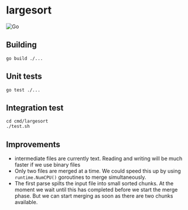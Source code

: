 # largesort

![Go](https://github.com/amnonbc/msort/workflows/Go/badge.svg)

## Building

`go build ./...`

## Unit tests

`go test ./...`

## Integration test

```
cd cmd/largesort
./test.sh
```

## Improvements
- intermediate files are currently text. Reading and writing will be much 
faster if we use binary files
- Only two files are merged at a time. We could speed this up by
using `runtime.NumCPU()` goroutines to merge simultaneously.
- The first parse spilts the input file into small sorted chunks. At the
moment we wait until this has completed before we start the merge phase.
But we can start merging as soon as there are two chunks available.